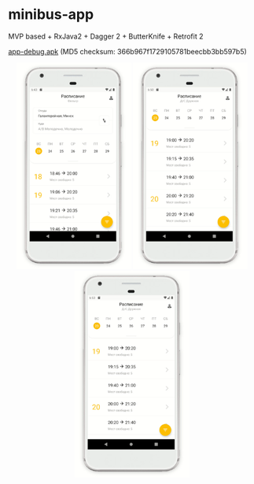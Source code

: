 # minibus-app
MVP based + RxJava2 + Dagger 2 + ButterKnife + Retrofit 2

[app-debug.apk](./demo/app-debug.apk) (MD5 checksum: 366b967f1729105781beecbb3bb597b5)

<p align="center">
  <img src="./demo/demo_login.gif" height="420">
  <img src="./demo/demo_bus_stops.gif" height="420">
  <img src="./demo/demo_booking.gif" height="420">
</p>

